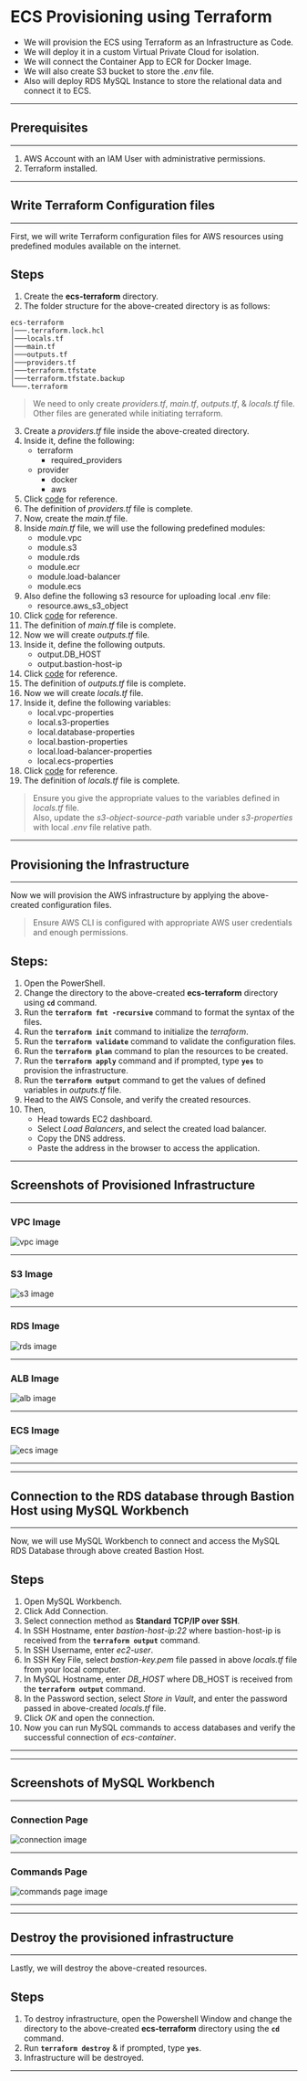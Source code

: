 # ECS Provisioning using Terraform
- We will provision the ECS using Terraform as an Infrastructure as Code.
- We will deploy it in a custom Virtual Private Cloud for isolation.
- We will connect the Container App to ECR for Docker Image.
- We will also create S3 bucket to store the *.env* file.
- Also will deploy RDS MySQL Instance to store the relational data and connect it to ECS.

---
## Prerequisites
---

1. AWS Account with an IAM User with administrative permissions.
2. Terraform installed.

---
## Write Terraform Configuration files
---

First, we will write Terraform configuration files for AWS resources using predefined modules available on the internet.

## Steps
1. Create the **ecs-terraform** directory.
2. The folder structure for the above-created directory is as follows:
```
ecs-terraform
│───.terraform.lock.hcl
│───locals.tf
│───main.tf
│───outputs.tf
│───providers.tf
│───terraform.tfstate
│───terraform.tfstate.backup
└───.terraform
```

> We need to only create *providers.tf*, *main.tf*, *outputs.tf*, & *locals.tf* file. Other files are generated while initiating terraform.

3. Create a *providers.tf* file inside the above-created directory.
4. Inside it, define the following:
    - terraform
      - required_providers
    - provider
      - docker
      - aws
5. Click [code](https://github.com/inflection-zone/iac-recipes/blob/inflection-sahil/terraform/aws/ecs/providers.tf) for reference.
6. The definition of *providers.tf* file is complete.
7. Now, create the *main.tf* file.
8. Inside *main.tf* file, we will use the following predefined modules:
    - module.vpc
    - module.s3
    - module.rds
    - module.ecr
    - module.load-balancer
    - module.ecs
9. Also define the following s3 resource for uploading local .env file:
    - resource.aws_s3_object
10. Click [code](https://github.com/inflection-zone/iac-recipes/blob/inflection-sahil/terraform/aws/ecs/main.tf) for reference.
11. The definition of *main.tf* file is complete.
12. Now we will create *outputs.tf* file.
13. Inside it, define the following outputs.
    - output.DB_HOST
    - output.bastion-host-ip
14. Click [code](https://github.com/inflection-zone/iac-recipes/blob/inflection-sahil/terraform/aws/ecs/outputs.tf) for reference.
15. The definition of *outputs.tf* file is complete.
16. Now we will create *locals.tf* file.
17. Inside it, define the following variables:
    - local.vpc-properties
    - local.s3-properties
    - local.database-properties
    - local.bastion-properties
    - local.load-balancer-properties
    - local.ecs-properties
18. Click [code](https://github.com/inflection-zone/iac-recipes/blob/inflection-sahil/terraform/aws/ecs/sample-locals.txt) for reference.
19. The definition of *locals.tf* file is complete.

> Ensure you give the appropriate values to the variables defined in *locals.tf* file.  
> Also, update the *s3-object-source-path* variable under *s3-properties* with local *.env* file relative path.

---

## Provisioning the Infrastructure

---

Now we will provision the AWS infrastructure by applying the above-created configuration files.
> Ensure AWS CLI is configured with appropriate AWS user credentials and enough permissions.

## Steps:
1. Open the PowerShell.
2. Change the directory to the above-created **ecs-terraform** directory using **`cd`** command.
3. Run the **`terraform fmt -recursive`** command to format the syntax of the files.
4. Run the **`terraform init`** command to initialize the *terraform*.
5. Run the **`terraform validate`** command to validate the configuration files.
6. Run the **`terraform plan`** command to plan the resources to be created.
7. Run the **`terraform apply`** command and if prompted, type **`yes`** to provision the infrastructure.
8. Run the **`terraform output`** command to get the values of defined variables in *outputs.tf* file.
9. Head to the AWS Console, and verify the created resources.
10. Then,
    - Head towards EC2 dashboard.
    - Select *Load Balancers*, and select the created load balancer.
    - Copy the DNS address.
    - Paste the address in the browser to access the application.

---

## Screenshots of Provisioned Infrastructure

---

### VPC Image
![vpc image](./ecs-images/vpc.png)

---

<div style="page-break-after: always;"></div>

### S3 Image
![s3 image](./ecs-images/s3.png)

---

### RDS Image
![rds image](./ecs-images/rds.png)

---

<div style="page-break-after: always;"></div>

### ALB Image
![alb image](./ecs-images/alb.png)

---

### ECS Image
![ecs image](./ecs-images/ecs.png)

---

<div style="page-break-after: always;"></div>

---
## Connection to the RDS database through Bastion Host using MySQL Workbench
---

Now, we will use MySQL Workbench to connect and access the MySQL RDS Database through above created Bastion Host.

## Steps
1. Open MySQL Workbench.
2. Click Add Connection.
3. Select connection method as **Standard TCP/IP over SSH**.
4. In SSH Hostname, enter *bastion-host-ip:22* where bastion-host-ip is received from the **`terraform output`** command.
5. In SSH Username, enter *ec2-user*.
6. In SSH Key File, select *bastion-key.pem* file passed in above *locals.tf* file from your local computer.
7. In MySQL Hostname, enter *DB_HOST* where DB_HOST is received from the **`terraform output`** command.
8. In the Password section, select *Store in Vault*, and enter the password passed in above-created *locals.tf* file.
9. Click *OK* and open the connection.
10. Now you can run MySQL commands to access databases and verify the successful connection of *ecs-container*.

---
<div style="page-break-after: always;"></div>

---
## Screenshots of MySQL Workbench
---

### Connection Page
![connection image](./ecs-images/workbench.png)

---

### Commands Page
![commands page image](./ecs-images/commands.png)

---
<div style="page-break-after: always;"></div>

---
## Destroy the provisioned infrastructure
---

Lastly, we will destroy the above-created resources.

## Steps
1. To destroy infrastructure, open the Powershell Window and change the directory to the above-created **ecs-terraform** directory using the **`cd`** command.
2. Run **`terraform destroy`** & if prompted, type **`yes`**.
3. Infrastructure will be destroyed.

---